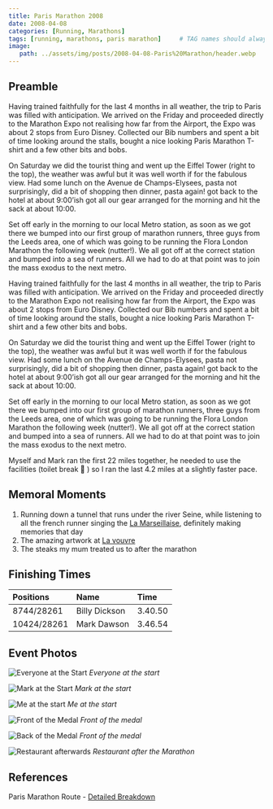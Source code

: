 ```yaml
---
title: Paris Marathon 2008
date: 2008-04-08
categories: [Running, Marathons]
tags: [running, marathons, paris marathon]     # TAG names should always be lowercase
image:
   path: ../assets/img/posts/2008-04-08-Paris%20Marathon/header.webp
---
```


## Preamble

Having trained faithfully for the last 4 months in all weather, the trip to Paris was filled with anticipation. We arrived on the Friday and proceeded directly to the Marathon Expo not realising how far from the Airport, the Expo was about 2 stops from Euro Disney. Collected our Bib numbers and spent a bit of time looking around the stalls, bought a nice looking Paris Marathon T-shirt and a few other bits and bobs.

On Saturday we did the tourist thing and went up the Eiffel Tower (right to the top), the weather was awful but it was well worth if for the fabulous view. Had some lunch on the Avenue de Champs-Elysees, pasta not surprisingly, did a bit of shopping then dinner, pasta again! got back to the hotel at about 9:00’ish got all our gear arranged for the morning and hit the sack at about 10:00.

Set off early in the morning to our local Metro station, as soon as we got there we bumped into our first group of marathon runners, three guys from the Leeds area, one of which was going to be running the Flora London Marathon the following week (nutter!). We all got off at the correct station and bumped into a sea of runners. All we had to do at that point was to join the mass exodus to the next metro.

Having trained faithfully for the last 4 months in all weather, the trip to Paris was filled with anticipation. We arrived on the Friday and proceeded directly to the Marathon Expo not realising how far from the Airport, the Expo was about 2 stops from Euro Disney. Collected our Bib numbers and spent a bit of time looking around the stalls, bought a nice looking Paris Marathon T-shirt and a few other bits and bobs.

On Saturday we did the tourist thing and went up the Eiffel Tower (right to the top), the weather was awful but it was well worth if for the fabulous view. Had some lunch on the Avenue de Champs-Elysees, pasta not surprisingly, did a bit of shopping then dinner, pasta again! got back to the hotel at about 9:00’ish got all our gear arranged for the morning and hit the sack at about 10:00.

Set off early in the morning to our local Metro station, as soon as we got there we bumped into our first group of marathon runners, three guys from the Leeds area, one of which was going to be running the Flora London Marathon the following week (nutter!). We all got off at the correct station and bumped into a sea of runners. All we had to do at that point was to join the mass exodus to the next metro.

Myself and Mark ran the first 22 miles together, he needed to use the facilities (toilet break 🙂 ) so I ran the last 4.2 miles at a slightly faster pace.

## Memoral Moments

1. Running down a tunnel that runs under the river Seine, while listening to all the french runner singing the [La Marseillaise](https://en.wikipedia.org/wiki/La_Marseillaise), definitely making memories that day
2. The amazing artwork at [La vouvre](https://www.louvre.fr/en/)
3. The steaks my mum treated us to after the marathon

## Finishing Times

| Positions    | Name               | Time    |
| :----------- | :----------------- | :------ |
| 8744/28261   | Billy Dickson      | 3.40.50 |
| 10424/28261  | Mark Dawson        | 3.46.54 |

## Event Photos

![Everyone at the Start](../assets/img/posts/2008-04-08-Paris%20Marathon/Start.webp)
_Everyone at the start_

![Mark at the Start](../assets/img/posts/2008-04-08-Paris%20Marathon/Mark_Starting_Line.webp)
_Mark at the start_

![Me at the start](../assets/img/posts/2008-04-08-Paris%20Marathon/Me_Start_Line.webp)
_Me at the start_

![Front of the Medal](../assets/img/posts/2008-04-08-Paris%20Marathon/Medal_Front.webp)
_Front of the medal_

![Back of the Medal](../assets/img/posts/2008-04-08-Paris%20Marathon/Medal_Back.webp)
_Front of the medal_

![Restaurant afterwards](../assets/img/posts/2008-04-08-Paris%20Marathon/Meal_Out.webp)
_Restaurant after the Marathon_

## References

Paris Marathon Route - [Detailed Breakdown](https://blog.coachparry.com/paris-marathon-route-detailed-breakdown/)
